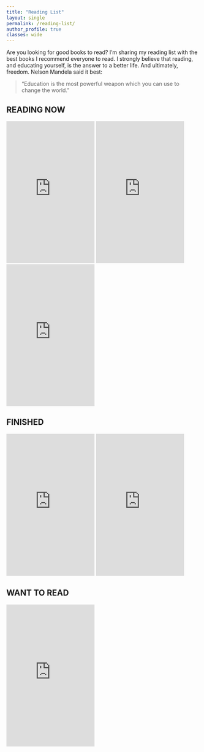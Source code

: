 ```yaml
---
title: "Reading List"
layout: single
permalink: /reading-list/
author_profile: true
classes: wide
---
```


Are you looking for good books to read? I’m sharing my reading list with the best books I recommend everyone to read. I strongly believe that reading, and educating yourself, is the answer to a better life. And ultimately, freedom. Nelson Mandela said it best:

> “Education is the most powerful weapon which you can use to change the world.”

## READING NOW
<iframe type="text/html" sandbox="allow-scripts allow-same-origin allow-popups" width="230" height="370" frameborder="0" style="max-width:100%" src="https://read.amazon.com/kp/card?asin=B09WJP11JL&preview=newtab&linkCode=kpe&ref_=cm_sw_r_kb_dp_AAF4AH12GCVK0FNP43TZ&tag=mbagrat-20" ></iframe>

<iframe type="text/html" sandbox="allow-scripts allow-same-origin allow-popups" width="230" height="370" frameborder="0"  style="max-width:100%" src="https://read.amazon.com/kp/card?asin=B0B8QLCZ9H&preview=newtab&linkCode=kpe&ref_=cm_sw_r_kb_dp_DMF59QBEPCZXH605KDAP&tag=mbagrat-20" ></iframe>

<iframe type="text/html" sandbox="allow-scripts allow-same-origin allow-popups" width="230" height="370" frameborder="0" style="max-width:100%" src="https://read.amazon.com/kp/card?asin=B09NLQY1NS&preview=newtab&linkCode=kpe&ref_=cm_sw_r_kb_dp_JVPZY565BYQE3VWQWZJB&tag=mbagrat-20" ></iframe>

## FINISHED
<iframe type="text/html" sandbox="allow-scripts allow-same-origin allow-popups" width="230" height="370" frameborder="0" style="max-width:100%" src="https://read.amazon.com/kp/card?asin=B0050JLC9Y&preview=newtab&linkCode=kpe&ref_=cm_sw_r_kb_dp_W7TZ8VKMRREYBVNY0W73&tag=mbagrat-20" ></iframe>

<iframe type="text/html" sandbox="allow-scripts allow-same-origin allow-popups" width="230" height="370" frameborder="0" style="max-width:100%" src="https://read.amazon.com/kp/card?asin=B075LRM681&preview=newtab&linkCode=kpe&ref_=cm_sw_r_kb_dp_MQYAYRCE7JR3QDGG7SEP&tag=mbagrat-20" ></iframe>


## WANT TO READ
<iframe type="text/html" sandbox="allow-scripts allow-same-origin allow-popups" width="230" height="370" frameborder="0" style="max-width:100%" src="https://read.amazon.com/kp/card?asin=B00794TAUG&preview=newtab&linkCode=kpe&ref_=cm_sw_r_kb_dp_XMZ6P0B0E1X26BY1EQSB&tag=mbagrat-20" ></iframe>


